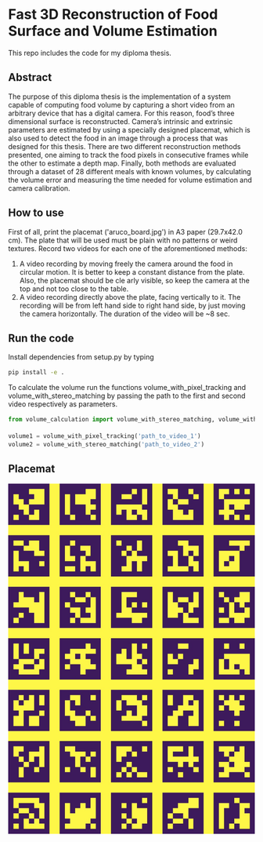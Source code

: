 # Fast 3D Reconstruction of Food Surface and Volume Estimation

This repo includes the code for my diploma thesis.


## Abstract
The purpose of this diploma thesis is the implementation of a system capable of
computing food volume by capturing a short video from an arbitrary device that has
a digital camera. For this reason, food’s three dimensional surface is reconstructed.
Camera’s intrinsic and extrinsic parameters are estimated by using a specially designed
placemat, which is also used to detect the food in an image through a process that
was designed for this thesis. There are two different reconstruction methods presented,
one aiming to track the food pixels in consecutive frames while the other to estimate a
depth map. Finally, both methods are evaluated through a dataset of 28 different meals
with known volumes, by calculating the volume error and measuring the time needed for
volume estimation and camera calibration.

## How to use
First of all, print the placemat ('aruco_board.jpg') in A3 paper (29.7x42.0 cm).
The plate that will be used must be plain with no patterns or weird textures.
Record two videos for each one of the aforementioned methods:

1. A video recording by moving freely the camera around the food in circular motion. It is
better to keep a constant distance from the plate. Also, the placemat should be cle
arly visible, so keep the camera at the top and not too close to the table.
2. A video recording directly above the plate, facing vertically to it. The recording will be from
left hand side to right hand side, by just moving the camera horizontally. The duration of
the video will be ~8 sec.

## Run the code
Install dependencies from setup.py by typing

```bash
pip install -e .
```

To calculate the volume run the functions volume_with_pixel_tracking and volume_with_stereo_matching 
by passing the path to the first and second video respectively as parameters. 

```python
from volume_calculation import volume_with_stereo_matching, volume_with_pixel_tracking

volume1 = volume_with_pixel_tracking('path_to_video_1')
volume2 = volume_with_stereo_matching('path_to_video_2')
```

## Placemat
![](aruco_board.jpg)

